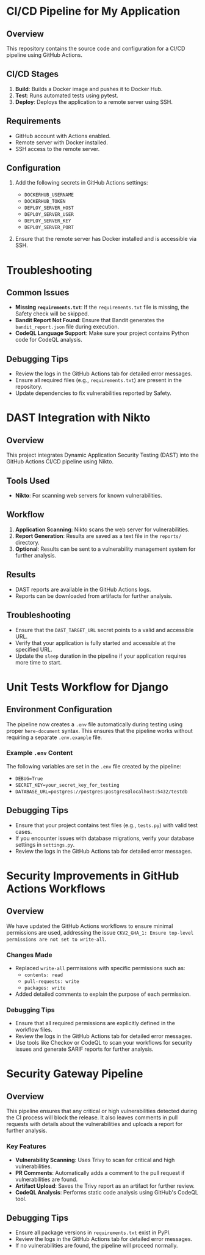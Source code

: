 # CI/CD Pipeline for My Application

## Overview
This repository contains the source code and configuration for a CI/CD pipeline using GitHub Actions.

## CI/CD Stages
1. **Build**: Builds a Docker image and pushes it to Docker Hub.
2. **Test**: Runs automated tests using pytest.
3. **Deploy**: Deploys the application to a remote server using SSH.

## Requirements
- GitHub account with Actions enabled.
- Remote server with Docker installed.
- SSH access to the remote server.

## Configuration
1. Add the following secrets in GitHub Actions settings:
   - `DOCKERHUB_USERNAME`
   - `DOCKERHUB_TOKEN`
   - `DEPLOY_SERVER_HOST`
   - `DEPLOY_SERVER_USER`
   - `DEPLOY_SERVER_KEY`
   - `DEPLOY_SERVER_PORT`

2. Ensure that the remote server has Docker installed and is accessible via SSH.

# Troubleshooting

## Common Issues
- **Missing `requirements.txt`**: If the `requirements.txt` file is missing, the Safety check will be skipped.
- **Bandit Report Not Found**: Ensure that Bandit generates the `bandit_report.json` file during execution.
- **CodeQL Language Support**: Make sure your project contains Python code for CodeQL analysis.

## Debugging Tips
- Review the logs in the GitHub Actions tab for detailed error messages.
- Ensure all required files (e.g., `requirements.txt`) are present in the repository.
- Update dependencies to fix vulnerabilities reported by Safety.

# DAST Integration with Nikto

## Overview
This project integrates Dynamic Application Security Testing (DAST) into the GitHub Actions CI/CD pipeline using Nikto.

## Tools Used
- **Nikto**: For scanning web servers for known vulnerabilities.

## Workflow
1. **Application Scanning**: Nikto scans the web server for vulnerabilities.
2. **Report Generation**: Results are saved as a text file in the `reports/` directory.
3. **Optional**: Results can be sent to a vulnerability management system for further analysis.

## Results
- DAST reports are available in the GitHub Actions logs.
- Reports can be downloaded from artifacts for further analysis.

## Troubleshooting
- Ensure that the `DAST_TARGET_URL` secret points to a valid and accessible URL.
- Verify that your application is fully started and accessible at the specified URL.
- Update the `sleep` duration in the pipeline if your application requires more time to start.

# Unit Tests Workflow for Django

## Environment Configuration
The pipeline now creates a `.env` file automatically during testing using proper `here-document` syntax. This ensures that the pipeline works without requiring a separate `.env.example` file.

### Example `.env` Content
The following variables are set in the `.env` file created by the pipeline:
- `DEBUG=True`
- `SECRET_KEY=your_secret_key_for_testing`
- `DATABASE_URL=postgres://postgres:postgres@localhost:5432/testdb`

## Debugging Tips
- Ensure that your project contains test files (e.g., `tests.py`) with valid test cases.
- If you encounter issues with database migrations, verify your database settings in `settings.py`.
- Review the logs in the GitHub Actions tab for detailed error messages.

# Security Improvements in GitHub Actions Workflows

## Overview
We have updated the GitHub Actions workflows to ensure minimal permissions are used, addressing the issue `CKV2_GHA_1: Ensure top-level permissions are not set to write-all`.

### Changes Made
- Replaced `write-all` permissions with specific permissions such as:
  - `contents: read`
  - `pull-requests: write`
  - `packages: write`
- Added detailed comments to explain the purpose of each permission.

### Debugging Tips
- Ensure that all required permissions are explicitly defined in the workflow files.
- Review the logs in the GitHub Actions tab for detailed error messages.
- Use tools like Checkov or CodeQL to scan your workflows for security issues and generate SARIF reports for further analysis.

# Security Gateway Pipeline

## Overview
This pipeline ensures that any critical or high vulnerabilities detected during the CI process will block the release. It also leaves comments in pull requests with details about the vulnerabilities and uploads a report for further analysis.

### Key Features
- **Vulnerability Scanning**: Uses Trivy to scan for critical and high vulnerabilities.
- **PR Comments**: Automatically adds a comment to the pull request if vulnerabilities are found.
- **Artifact Upload**: Saves the Trivy report as an artifact for further review.
- **CodeQL Analysis**: Performs static code analysis using GitHub's CodeQL tool.

## Debugging Tips
- Ensure all package versions in `requirements.txt` exist in PyPI.
- Review the logs in the GitHub Actions tab for detailed error messages.
- If no vulnerabilities are found, the pipeline will proceed normally.
